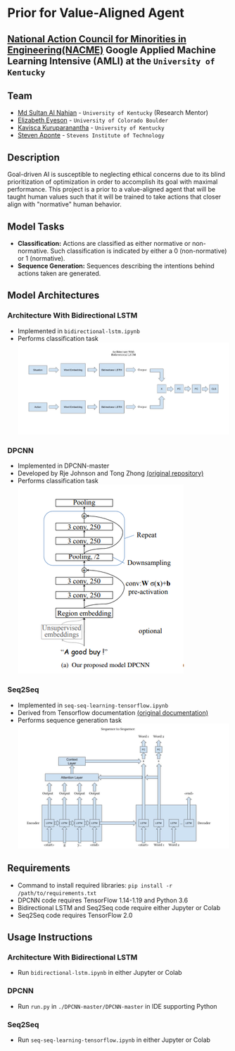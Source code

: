<!--
Name of your teams' final project
-->
# Prior for Value-Aligned Agent
## [National Action Council for Minorities in Engineering(NACME)](https://www.nacme.org) Google Applied Machine Learning Intensive (AMLI) at the `University of Kentucky`

<!--
List all of the members who developed the project and
link to each members respective GitHub profile
-->
## Team
- [Md Sultan Al Nahian](https://github.com/sultanalnahian) - `University of Kentucky` (Research Mentor)
- [Elizabeth Eyeson](https://github.com/lizagit) - `University of Colorado Boulder`
- [Kavisca Kuruparanantha](https://github.com/Kavisca) - `University of Kentucky`
- [Steven Aponte](https://github.com/StevenAponte815) - `Stevens Institute of Technology`

## Description
<!--
Give a short description on what your project accomplishes and what tools is uses. In addition, you can drop screenshots directly into your README file to add them to your README. Take these from your presentations.
-->
Goal-driven AI is susceptible to neglecting ethical concerns due to its blind prioritization of optimization in order to accomplish its goal with maximal performance. This project is a prior to a value-aligned agent that will be taught human values such that it will be trained to take actions that closer align with "normative" human behavior.

## Model Tasks
- **Classification:** Actions are classified as either normative or non-normative. Such classification is indicated by either a 0 (non-normative) or 1 (normative).
- **Sequence Generation:** Sequences describing the intentions behind actions taken are generated.

## Model Architectures
### Architecture With Bidirectional LSTM
- Implemented in `bidirectional-lstm.ipynb`
- Performs classification task
![Bidirectional LSTM](./bidirectional-lstm-diagram.jpg)
### DPCNN
- Implemented in DPCNN-master
- Developed by Rje Johnson and Tong Zhong [(original repository)](https://github.com/HaishuoFang/DPCNN)
- Performs classification task
![DPCNN](./DPCNN-master/DPCNN-master/img/dpcnn.png)
### Seq2Seq
- Implemented in `seq-seq-learning-tensorflow.ipynb`
- Derived from Tensorflow documentation [(original documentation)](https://www.tensorflow.org/addons/tutorials/networks_seq2seq_nmt)
- Performs sequence generation task
![Seq2Seq](seq2seq-diagram.jpg)

## Requirements
- Command to install required libraries:
`pip install -r /path/to/requirements.txt`
- DPCNN code requires TensorFlow 1.14-1.19 and Python 3.6
- Bidirectional LSTM and Seq2Seq code require either Jupyter or Colab
- Seq2Seq code requires TensorFlow 2.0

## Usage Instructions
<!--
Give details on how to install fork and install your project. You can get all of the python dependencies for your project by typing `pip3 freeze requirements.txt` on the system that runs your project. Add the generated `requirements.txt` to this repo.
-->
### Architecture With Bidirectional LSTM
- Run `bidirectional-lstm.ipynb` in either Jupyter or Colab
### DPCNN
- Run `run.py` in `./DPCNN-master/DPCNN-master` in IDE supporting Python
### Seq2Seq
- Run `seq-seq-learning-tensorflow.ipynb` in either Jupyter or Colab